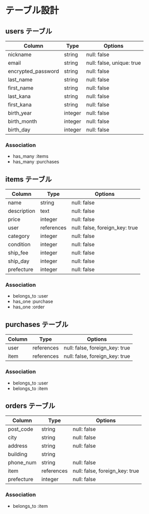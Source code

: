 # テーブル設計

## users テーブル

| Column             | Type    | Options                   |
| ------------------ | ------- | ------------------------- |
| nickname           | string  | null: false               |
| email              | string  | null: false, unique: true |
| encrypted_password | string  | null: false               |
| last_name          | string  | null: false               |
| first_name         | string  | null: false               |
| last_kana          | string  | null: false               |
| first_kana         | string  | null: false               |
| birth_year         | integer | null: false               |
| birth_month        | integer | null: false               |
| birth_day          | integer | null: false               |

### Association

- has_many :items
- has_many :purchases


## items テーブル

| Column      | Type       | Options                        |
| ----------- | ---------- | ------------------------------ |
| name        | string     | null: false                    |
| description | text       | null: false                    |
| price       | integer    | null: false                    |
| user        | references | null: false, foreign_key: true |
| category    | integer    | null: false                    |
| condition   | integer    | null: false                    |
| ship_fee    | integer    | null: false                    |
| ship_day    | integer    | null: false                    |
| prefecture  | integer    | null: false                    |

### Association

- belongs_to :user
- has_one :purchase
- has_one :order


## purchases テーブル

| Column | Type       | Options                        |
| ------ | ---------- | ------------------------------ |
| user   | references | null: false, foreign_key: true |
| item   | references | null: false, foreign_key: true |

### Association

- belongs_to :user
- belongs_to :item


## orders テーブル

| Column      | Type       | Options                        |
| ----------- | ---------- | ------------------------------ |
| post_code   | string     | null: false                    |
| city        | string     | null: false                    |
| address     | string     | null: false                    |
| building    | string     |                                |
| phone_num   | string     | null: false                    |
| item        | references | null: false, foreign_key: true |
| prefecture  | integer    | null: false                    |

### Association

- belongs_to :item
